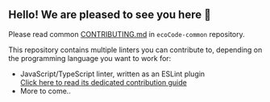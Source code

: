 ## Hello! We are pleased to see you here 👋

Please read
common [CONTRIBUTING.md](https://github.com/green-code-initiative/ecoCode-common/blob/main/doc/CONTRIBUTING.md)
in `ecoCode-common` repository.

This repository contains multiple linters you can contribute to, depending on the programming language you want to work
for:

- JavaScript/TypeScript linter, written as an ESLint plugin\
  [Click here to read its dedicated contribution guide](https://github.com/green-code-initiative/ecoCode-linter/blob/main/eslint-plugin/CONTRIBUTING.md)
- More to come..
